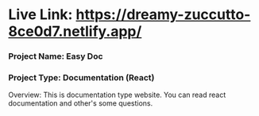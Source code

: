 # Live Link: https://dreamy-zuccutto-8ce0d7.netlify.app/

### Project Name: Easy Doc
### Project Type: Documentation (React)
Overview: This is documentation type website. You can read react documentation and other's some questions. 

